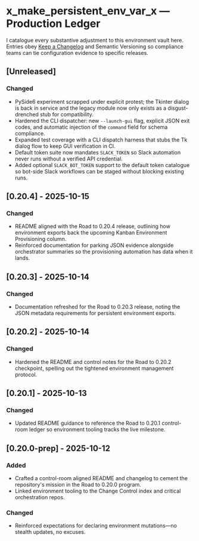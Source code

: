 # x_make_persistent_env_var_x — Production Ledger

I catalogue every substantive adjustment to this environment vault here. Entries obey [Keep a Changelog](https://keepachangelog.com/en/1.1.0/) and Semantic Versioning so compliance teams can tie configuration evidence to specific releases.

## [Unreleased]
### Changed
- PySide6 experiment scrapped under explicit protest; the Tkinter dialog is back in service and the legacy module now only exists as a disgust-drenched stub for compatibility.
- Hardened the CLI dispatcher: new `--launch-gui` flag, explicit JSON exit codes, and automatic injection of the `command` field for schema compliance.
- Expanded test coverage with a CLI dispatch harness that stubs the Tk dialog flow to keep GUI verification in CI.
- Default token suite now mandates `SLACK_TOKEN` so Slack automation never runs without a verified API credential.
- Added optional `SLACK_BOT_TOKEN` support to the default token catalogue so bot-side Slack workflows can be staged without blocking existing runs.

## [0.20.4] - 2025-10-15
### Changed
- README aligned with the Road to 0.20.4 release, outlining how environment exports back the upcoming Kanban Environment Provisioning column.
- Reinforced documentation for parking JSON evidence alongside orchestrator summaries so the provisioning automation has data when it lands.

## [0.20.3] - 2025-10-14
### Changed
- Documentation refreshed for the Road to 0.20.3 release, noting the JSON metadata requirements for persistent environment exports.

## [0.20.2] - 2025-10-14
### Changed
- Hardened the README and control notes for the Road to 0.20.2 checkpoint, spelling out the tightened environment management protocol.

## [0.20.1] - 2025-10-13
### Changed
- Updated README guidance to reference the Road to 0.20.1 control-room ledger so environment tooling tracks the live milestone.

## [0.20.0-prep] - 2025-10-12
### Added
- Crafted a control-room aligned README and changelog to cement the repository's mission in the Road to 0.20.0 program.
- Linked environment tooling to the Change Control index and critical orchestration repos.

### Changed
- Reinforced expectations for declaring environment mutations—no stealth updates, no excuses.
